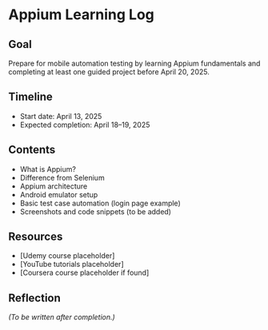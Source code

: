 # Appium Learning Log

## Goal
Prepare for mobile automation testing by learning Appium fundamentals and completing at least one guided project before April 20, 2025.

## Timeline
- Start date: April 13, 2025
- Expected completion: April 18–19, 2025

## Contents
- What is Appium?
- Difference from Selenium
- Appium architecture
- Android emulator setup
- Basic test case automation (login page example)
- Screenshots and code snippets (to be added)

## Resources
- [Udemy course placeholder]
- [YouTube tutorials placeholder]
- [Coursera course placeholder if found]

## Reflection
*(To be written after completion.)*
